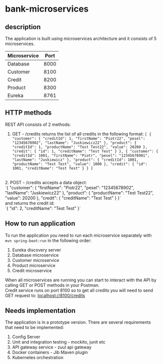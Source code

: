 # bank-microservices

## description

The application is built using microservices architecture and it consists of 5 microservices.

| Microservice  |  Port |   
|---|---|
|  Database |  8000 |   
|  Customer |   8100|   
| Credit  | 8200  |  
|  Product | 8300  |   
|  Eureka | 8761  |   



## HTTP methods 

REST API consists of 2 methods:



1. GET - /credits returns the list of all credits in the following format:
`[
     {
         "customer": {
             "creditId": 1,
             "firstName": "Piotr22",
             "pesel": "12345678902",
             "lastName": "Juskiewicz22"
         },
         "product": {
             "creditId": 1,
             "productName": "Test Test22",
             "value": 20200
         },
         "credit": {
             "id": 1,
             "creditName": "Test Test"
         }
     },
     {
         "customer": {
             "creditId": 1001,
             "firstName": "Piotr",
             "pesel": "12345678901",
             "lastName": "Juskiewicz"
         },
         "product": {
             "creditId": 1001,
             "productName": "Test Test",
             "value": 1000
         },
         "credit": {
             "id": 1001,
             "creditName": "Test Test"
         }
     }
 ]`
 <br />
 2. POST - /credits accepts a data object:
 <br />
  `{
       "customer": {
           "firstName": "Piotr22",
           "pesel": "12345678902",
           "lastName": "Juskiewicz22"
       },
       "product": {
           "productName": "Test Test22",
           "value": 20200
       },
       "credit": {
           "creditName": "Test Test"
       }
   }` 
   <br />
   and returns the credit id:
   <br />
   `{
        "id": 2,
        "creditName": "Test Test"
    }`
    
 ## How to run application
 
 To run the application you need to run each microservice 
 separately with `mvn spring-boot:run` in the following order:
 1. Eureka discovery server
 2. Database microservice
 3. Customer microservice
 4. Product microservice
 5. Credit microservice
 
 When all microservices are running you can start to interact with
 the API by calling GET or POST methods in your Postman.
 <br />
 Credit service runs on port 8100 so to get all credits you will
 need to send GET request to:
  [localhost://8100/credits](localhost://8100/credits)
    
 ## Needs implementation
 
 The application is in a prototype version. There are several requirements that
 need to be implemented:
 
 1. Config Server
 2. Unit and integration testing - mockito, junit etc
 3. API gateway service - zuul api gateway
 4. Docker containers - Jib Maven plugin
 5. Kubernetes orchestration
